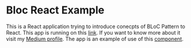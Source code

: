 # Bloc React Example

This is a React application trying to introduce conecpts of BLoC Pattern to React. 
This app is running on this [link](https://wiltonribeiro.github.io/bloc-react-example/).
If you want to know more about it visit my [Medium profile](https://medium.com/@wiltonrcn).
The app is an example of use of this [component](https://github.com/wiltonribeiro/bloc-builder-react).
